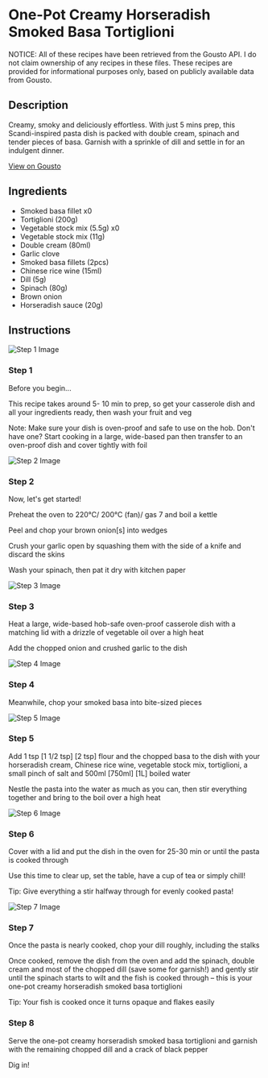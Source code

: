 # One-Pot Creamy Horseradish Smoked Basa Tortiglioni

NOTICE: All of these recipes have been retrieved from the Gousto API. I do not claim ownership of any recipes in these files. These recipes are provided for informational purposes only, based on publicly available data from Gousto.

## Description

Creamy, smoky and deliciously effortless. With just 5 mins prep, this Scandi-inspired pasta dish is packed with double cream, spinach and tender pieces of basa. Garnish with a sprinkle of dill and settle in for an indulgent dinner.  

[View on Gousto](https://www.gousto.co.uk/recipes/cookbook/one-pot-creamy-horseradish-smoked-basa-tortiglioni)

## Ingredients

- Smoked basa fillet x0
- Tortiglioni (200g)
- Vegetable stock mix (5.5g) x0
- Vegetable stock mix (11g)
- Double cream (80ml)
- Garlic clove
- Smoked basa fillets (2pcs)
- Chinese rice wine (15ml)
- Dill (5g)
- Spinach (80g)
- Brown onion
- Horseradish sauce (20g)

## Instructions

![Step 1 Image](https://production-media.gousto.co.uk/cms/recipe-step-image/Admin10mm-Step-1-4-1682417990409-x200.jpg)

### Step 1

Before you begin...

This recipe takes around 5-<span class="text-danger"> </span>10 min to prep, so get your casserole dish and all your ingredients ready, then wash your fruit and veg

Note: Make sure your dish is oven-proof and safe to use on the hob. Don't have one? Start cooking in a large, wide-based pan then transfer to an oven-proof dish and cover tightly with foil

![Step 2 Image](https://production-media.gousto.co.uk/cms/recipe-step-image/Step-2-copy-6-1682417946219-x200.jpg)

### Step 2

Now, let's get started!

Preheat the oven to 220°C/ 200°C (fan)/ gas 7 and boil a kettle

Peel and chop your brown onion[s] into wedges

Crush your garlic open by squashing them with the side of a knife and discard the skins

Wash your spinach, then pat it dry with kitchen paper

![Step 3 Image](https://production-media.gousto.co.uk/cms/recipe-step-image/Step-3-copy-6-1682417950200-x200.jpg)

### Step 3

Heat a large, wide-based hob-safe oven-proof casserole dish with a matching lid with a drizzle of vegetable oil over a high heat

Add the chopped onion and crushed garlic to the dish

![Step 4 Image](https://production-media.gousto.co.uk/cms/recipe-step-image/Step-4-copy-5-1682417953718-x200.jpg)

### Step 4

Meanwhile, chop your smoked basa into bite-sized pieces

![Step 5 Image](https://production-media.gousto.co.uk/cms/recipe-step-image/Step-5-copy-5-1682417956648-x200.jpg)

### Step 5

Add 1 tsp <span class="text-purple">[1 1/2 tsp]<span class="text-danger"> </span>[2 tsp]</span> flour and the chopped basa to the dish with your horseradish cream, Chinese rice wine, vegetable stock mix, tortiglioni, a small pinch of salt and 500ml <span class="text-purple">[750ml] </span><span class="text-danger">[1L]</span> boiled water

Nestle the pasta into the water as much as you can, then stir everything together and bring to the boil over a high heat

![Step 6 Image](https://production-media.gousto.co.uk/cms/recipe-step-image/Step-6-copy-6-1682417961383-x200.jpg)

### Step 6

Cover with a lid and put the dish in the oven for 25-30 min or until the pasta is cooked through

Use this time to clear up, set the table, have a cup of tea or simply chill!

Tip: Give everything a stir halfway through for evenly cooked pasta!

![Step 7 Image](https://production-media.gousto.co.uk/cms/recipe-step-image/Step-7-copy-7-1682417965444-x200.jpg)

### Step 7

Once the pasta is nearly cooked, chop your dill roughly, including the stalks

Once cooked, remove the dish from the oven and add the spinach, double cream and most of the chopped dill (save some for garnish!) and gently stir until the spinach starts to wilt and the fish is cooked through – this is your one-pot creamy horseradish smoked basa tortiglioni

Tip: Your fish is cooked once it turns opaque and flakes easily

### Step 8

Serve the one-pot creamy horseradish smoked basa tortiglioni and garnish with the remaining chopped dill and a crack of black pepper

Dig in!

